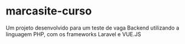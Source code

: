 # marcasite-curso
Um projeto desenvolvido para um teste de vaga Backend utilizando a linguagem PHP, com os frameworks Laravel e VUE.JS
